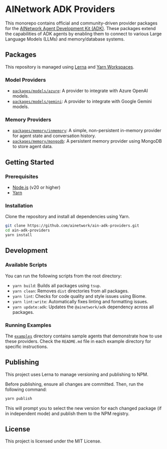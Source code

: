 # AINetwork ADK Providers

This monorepo contains official and community-driven provider packages for the [AINetwork Agent Development Kit (ADK)](https://github.com/ainetwork/ain-adk). These packages extend the capabilities of ADK agents by enabling them to connect to various Large Language Models (LLMs) and memory/database systems.

## Packages

This repository is managed using [Lerna](https://lerna.js.org/) and [Yarn Workspaces](https://classic.yarnpkg.com/lang/en/docs/workspaces/).

### Model Providers

-   [`packages/models/azure`](./packages/models/azure/): A provider to integrate with Azure OpenAI models.
-   [`packages/models/gemini`](./packages/models/gemini/): A provider to integrate with Google Gemini models.

### Memory Providers

-   [`packages/memory/inmemory`](./packages/memory/inmemory/): A simple, non-persistent in-memory provider for agent state and conversation history.
-   [`packages/memory/mongodb`](./packages/memory/mongodb/): A persistent memory provider using MongoDB to store agent data.

## Getting Started

### Prerequisites

-   [Node.js](https://nodejs.org/) (v20 or higher)
-   [Yarn](https://yarnpkg.com/)

### Installation

Clone the repository and install all dependencies using Yarn.

```bash
git clone https://github.com/ainetwork/ain-adk-providers.git
cd ain-adk-providers
yarn install
```

## Development

### Available Scripts

You can run the following scripts from the root directory:

-   `yarn build`: Builds all packages using `tsup`.
-   `yarn clean`: Removes `dist` directories from all packages.
-   `yarn lint`: Checks for code quality and style issues using Biome.
-   `yarn lint:write`: Automatically fixes linting and formatting issues.
-   `yarn update:adk`: Updates the `@ainetwork/adk` dependency across all packages.

### Running Examples

The [`examples`](./examples/) directory contains sample agents that demonstrate how to use these providers. Check the `README.md` file in each example directory for specific instructions.

## Publishing

This project uses Lerna to manage versioning and publishing to NPM.

Before publishing, ensure all changes are committed. Then, run the following command:

```bash
yarn publish
```

This will prompt you to select the new version for each changed package (if in independent mode) and publish them to the NPM registry.

## License

This project is licensed under the MIT License.

